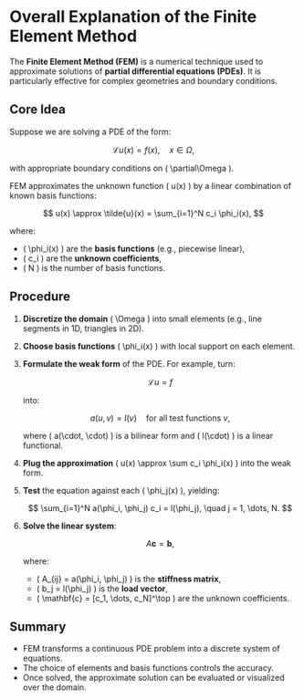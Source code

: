 # Overall Explanation of the Finite Element Method

The **Finite Element Method (FEM)** is a numerical technique used to approximate solutions of **partial differential equations (PDEs)**. It is particularly effective for complex geometries and boundary conditions.

## Core Idea

Suppose we are solving a PDE of the form:

$$
\mathcal{L}u(x) = f(x), \quad x \in \Omega,
$$

with appropriate boundary conditions on \( \partial\Omega \).

FEM approximates the unknown function \( u(x) \) by a linear combination of known basis functions:

$$
u(x) \approx \tilde{u}(x) = \sum_{i=1}^N c_i \phi_i(x),
$$

where:

- \( \phi_i(x) \) are the **basis functions** (e.g., piecewise linear),
- \( c_i \) are the **unknown coefficients**,
- \( N \) is the number of basis functions.

## Procedure
1. **Discretize the domain** \( \Omega \) into small elements (e.g., line segments in 1D, triangles in 2D).
2. **Choose basis functions** \( \phi_i(x) \) with local support on each element.
3. **Formulate the weak form** of the PDE. For example, turn:

   $$
   \mathcal{L}u = f
   $$

   into:

   $$
   a(u, v) = l(v) \quad \text{for all test functions } v,
   $$

   where \( a(\cdot, \cdot) \) is a bilinear form and \( l(\cdot) \) is a linear functional.

4. **Plug the approximation** \( u(x) \approx \sum c_i \phi_i(x) \) into the weak form.

5. **Test** the equation against each \( \phi_j(x) \), yielding:

   $$
   \sum_{i=1}^N a(\phi_i, \phi_j) c_i = l(\phi_j), \quad j = 1, \dots, N.
   $$

6. **Solve the linear system**:

   $$
   A\mathbf{c} = \mathbf{b},
   $$

   where:

   - \( A_{ij} = a(\phi_i, \phi_j) \) is the **stiffness matrix**,
   - \( b_j = l(\phi_j) \) is the **load vector**,
   - \( \mathbf{c} = [c_1, \dots, c_N]^\top \) are the unknown coefficients.

## Summary

- FEM transforms a continuous PDE problem into a discrete system of equations.
- The choice of elements and basis functions controls the accuracy.
- Once solved, the approximate solution can be evaluated or visualized over the domain.

